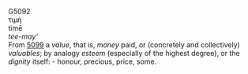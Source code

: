 <body>
  <p>G5092<br>  τιμή  <br> timē  <br><i>tee-may‘ </i><br>From <a href="g5099.htm">5099</a>  a <i>value</i>, that is, <i>money</i> paid, or (concretely and collectively) <i>valuables</i>; by analogy <i>esteem</i> (especially of the highest degree), or the <i>dignity</i> itself: - honour, precious, price, some.<br></p>
 </body>